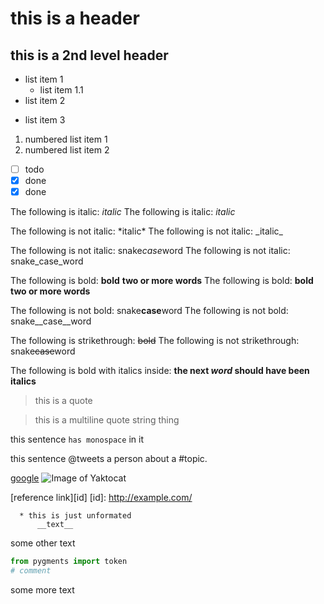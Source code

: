 # this is a header

## this is a 2nd level header

* list item 1
  * list item 1.1
* list item 2
- list item 3

1. numbered list item 1
1. numbered list item 2

- [ ] todo
- [x] done
- [X] done

The following is italic: *italic*
The following is italic: _italic_

The following is not italic: \*italic\*
The following is not italic: \_italic\_

The following is not italic: snake*case*word
The following is not italic: snake_case_word

The following is bold: **bold** **two or more words**
The following is bold: __bold__ __two or more words__

The following is not bold: snake**case**word
The following is not bold: snake__case__word

The following is strikethrough: ~~bold~~
The following is not strikethrough: snake~~case~~word

The following is bold with italics inside: **the next _word_ should have been italics**

> this is a quote

> this is a multiline
> quote string thing

this sentence `has monospace` in it

this sentence @tweets a person about a #topic.

[google](https://google.com/some/path.html)
![Image of Yaktocat](https://octodex.github.com/images/yaktocat.png)

[reference link][id]
[id]: http://example.com/

```
  * this is just unformated
      __text__
```

some other text

```python
from pygments import token
# comment
```

some more text
